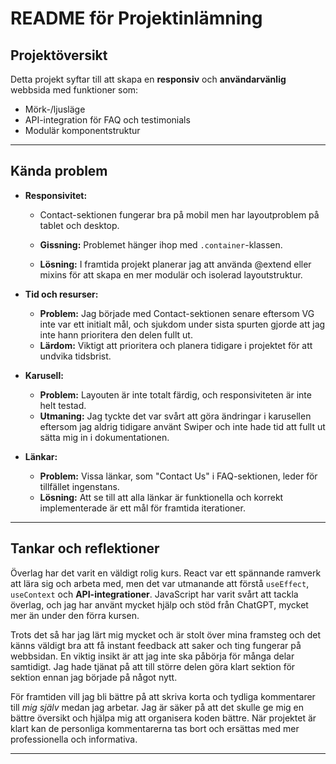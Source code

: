 # README för Projektinlämning

## Projektöversikt
Detta projekt syftar till att skapa en **responsiv** och **användarvänlig** webbsida med funktioner som:
- Mörk-/ljusläge
- API-integration för FAQ och testimonials
- Modulär komponentstruktur

---

## Kända problem

- **Responsivitet:**
  - Contact-sektionen fungerar bra på mobil men har layoutproblem på tablet och desktop.
    
  - **Gissning:** Problemet hänger ihop med `.container`-klassen.
  - **Lösning:** I framtida projekt planerar jag att använda @extend eller mixins för att skapa en mer modulär och isolerad layoutstruktur.
  
- **Tid och resurser:**
  - **Problem:** Jag började med Contact-sektionen senare eftersom VG inte var ett initialt mål, och sjukdom under sista spurten gjorde att jag inte hann prioritera den delen fullt ut.
  - **Lärdom:** Viktigt att prioritera och planera tidigare i projektet för att undvika tidsbrist.

- **Karusell:**
  - **Problem:** Layouten är inte totalt färdig, och responsiviteten är inte helt testad.
  - **Utmaning:** Jag tyckte det var svårt att göra ändringar i karusellen eftersom jag aldrig tidigare använt Swiper och inte hade tid att fullt ut sätta mig in i dokumentationen.

- **Länkar:**
  - **Problem:** Vissa länkar, som \"Contact Us\" i FAQ-sektionen, leder för tillfället ingenstans.
  - **Lösning:** Att se till att alla länkar är funktionella och korrekt implementerade är ett mål för framtida iterationer.

---

## Tankar och reflektioner
Överlag har det varit en väldigt rolig kurs. React var ett spännande ramverk att lära sig och arbeta med, men det var utmanande att förstå `useEffect`, `useContext` och **API-integrationer**. JavaScript har varit svårt att tackla överlag, och jag har använt mycket hjälp och stöd från ChatGPT, mycket mer än under den förra kursen.

Trots det så har jag lärt mig mycket och är stolt över mina framsteg och det känns väldigt bra att få instant feedback att saker och ting fungerar på webbsidan.
En viktig insikt är att jag inte ska påbörja för många delar samtidigt. Jag hade tjänat på att till större delen göra klart sektion för sektion ennan jag började på något nytt.

För framtiden vill jag bli bättre på att skriva korta och tydliga kommentarer till *mig själv* medan jag arbetar. Jag är säker på att det skulle ge mig en bättre översikt och hjälpa mig att organisera koden bättre. När projektet är klart kan de personliga kommentarerna tas bort och ersättas med mer professionella  och informativa.

---
